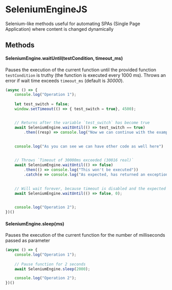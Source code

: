 # SeleniumEngineJS
Selenium-like methods useful for automating SPAs (Single Page Application) where content is changed dynamically

## Methods
#### SeleniumEngine.waitUntil(testCondition, timeout_ms)
Pauses the execution of the current function until the provided function `testCondition` is truthy (the function is executed every 1000 ms). Throws an error if wait time exceeds `timeout_ms` (default is _30000_).
```javascript
(async () => {
    console.log("Operation 1");
    
    let test_switch = false;
    window.setTimeout(() => { test_switch = true}, 4500);


    // Returns after the variable `test_switch` has become true
    await SeleniumEngine.waitUntil(() => test_switch == true)
        .then((resp) => console.log("Now we can continue with the example. We have waited for %d ms", resp.time));
    
    
    console.log("As you can see we can have other code as well here")


    // Throws `Timeout of 30000ms exceeded (30016 real)`
    await SeleniumEngine.waitUntil(() => false)
        .then(() => console.log("This won't be executed"))
        .catch(e => console.log("As expected, has returned an exception: %o", e));
    
    
    // Will wait forever, because timeout is disabled and the expected condition is NEVER met
    await SeleniumEngine.waitUntil(() => false, 0);


    console.log("Operation 2");
})()
```

#### SeleniumEngine.sleep(ms)
Pauses the execution of the current function for the number of milliseconds passed as parameter
```javascript
(async () => {
    console.log("Operation 1");
    
    // Pause function for 2 seconds
    await SeleniumEngine.sleep(2000);

    console.log("Operation 2");
})()
```
